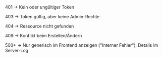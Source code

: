 401 → Kein oder ungültiger Token

403 → Token gültig, aber keine Admin-Rechte

404 → Ressource nicht gefunden

409 → Konflikt beim Erstellen/Ändern

500+ → Nur generisch im Frontend anzeigen ("Interner Fehler"), Details im Server-Log
